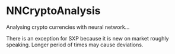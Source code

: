 # NNCryptoAnalysis

Analysing crypto currencies with neural network...

There is an exception for SXP because it is new on market roughly speaking. Longer period of times may cause deviations.
